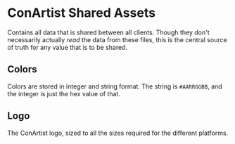 # ConArtist Shared Assets

Contains all data that is shared between all clients. Though they don't necessarily actually *read*
the data from these files, this is the central source of truth for any value that is to be shared.

## Colors

Colors are stored in integer and string format. The string is `#AARRGGBB`, and the integer is just
the hex value of that.

## Logo

The ConArtist logo, sized to all the sizes required for the different platforms.
